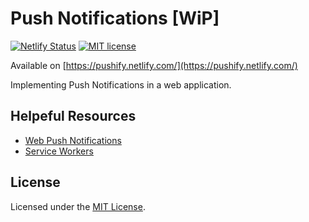 # Push Notifications [WiP]

[![Netlify Status](https://api.netlify.com/api/v1/badges/e4b4b415-9172-4360-a14a-482a4a92448f/deploy-status)](https://app.netlify.com/sites/pushify/deploys)
[![MIT license](https://img.shields.io/badge/License-MIT-blue.svg)](https://lbesson.mit-license.org/)

Available on [https://pushify.netlify.com/](https://pushify.netlify.com/)

Implementing Push Notifications in a web application.


## Helpeful Resources

- [Web Push Notifications](https://developers.google.com/web/fundamentals/push-notifications)
- [Service Workers](https://developers.google.com/web/fundamentals/primers/service-workers)

## License

Licensed under the [MIT License](./LICENSE).
